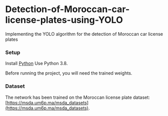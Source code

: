 # Detection-of-Moroccan-car-license-plates-using-YOLO
Implementing the YOLO algorithm for the detection of Moroccan car license plates 

### Setup
Install [Python](https://www.python.org/downloads/) Use Python 3.8.

Before running the project, you will need the trained weights.

### Dataset
The network has been trained on the Moroccan license plate dataset: [https://msda.um6p.ma/msda_datasets](https://msda.um6p.ma/msda_datasets).

